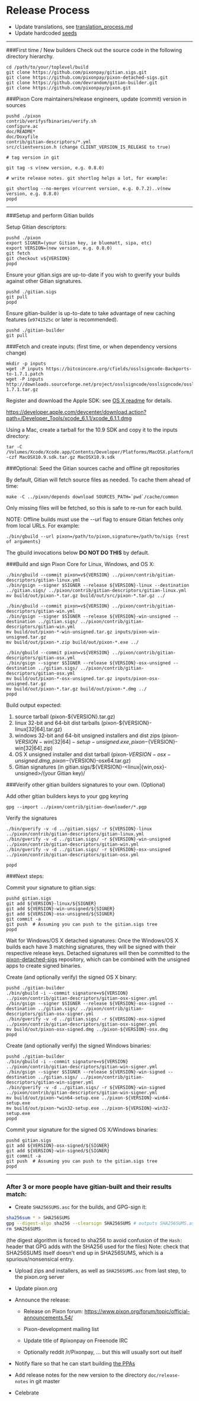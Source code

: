 Release Process
====================

* Update translations, see [translation_process.md](https://github.com/pixonpay/pixon/blob/master/doc/translation_process.md#syncing-with-transifex)
* Update hardcoded [seeds](/contrib/seeds)

* * *

###First time / New builders
Check out the source code in the following directory hierarchy.

	cd /path/to/your/toplevel/build
	git clone https://github.com/pixonpay/gitian.sigs.git
	git clone https://github.com/pixonpay/pixon-detached-sigs.git
	git clone https://github.com/devrandom/gitian-builder.git
	git clone https://github.com/pixonpay/pixon.git

###Pixon Core maintainers/release engineers, update (commit) version in sources

	pushd ./pixon
	contrib/verifysfbinaries/verify.sh
	configure.ac
	doc/README*
	doc/Doxyfile
	contrib/gitian-descriptors/*.yml
	src/clientversion.h (change CLIENT_VERSION_IS_RELEASE to true)

	# tag version in git

	git tag -s v(new version, e.g. 0.8.0)

	# write release notes. git shortlog helps a lot, for example:

	git shortlog --no-merges v(current version, e.g. 0.7.2)..v(new version, e.g. 0.8.0)
	popd

* * *

###Setup and perform Gitian builds

 Setup Gitian descriptors:

	pushd ./pixon
	export SIGNER=(your Gitian key, ie bluematt, sipa, etc)
	export VERSION=(new version, e.g. 0.8.0)
	git fetch
	git checkout v${VERSION}
	popd

  Ensure your gitian.sigs are up-to-date if you wish to gverify your builds against other Gitian signatures.

	pushd ./gitian.sigs
	git pull
	popd

  Ensure gitian-builder is up-to-date to take advantage of new caching features (`e9741525c` or later is recommended).

	pushd ./gitian-builder
	git pull

###Fetch and create inputs: (first time, or when dependency versions change)

	mkdir -p inputs
	wget -P inputs https://bitcoincore.org/cfields/osslsigncode-Backports-to-1.7.1.patch
	wget -P inputs http://downloads.sourceforge.net/project/osslsigncode/osslsigncode/osslsigncode-1.7.1.tar.gz

 Register and download the Apple SDK: see [OS X readme](README_osx.txt) for details.

 https://developer.apple.com/devcenter/download.action?path=/Developer_Tools/xcode_6.1.1/xcode_6.1.1.dmg

 Using a Mac, create a tarball for the 10.9 SDK and copy it to the inputs directory:

	tar -C /Volumes/Xcode/Xcode.app/Contents/Developer/Platforms/MacOSX.platform/Developer/SDKs/ -czf MacOSX10.9.sdk.tar.gz MacOSX10.9.sdk

###Optional: Seed the Gitian sources cache and offline git repositories

By default, Gitian will fetch source files as needed. To cache them ahead of time:

	make -C ../pixon/depends download SOURCES_PATH=`pwd`/cache/common

Only missing files will be fetched, so this is safe to re-run for each build.

NOTE: Offline builds must use the --url flag to ensure Gitian fetches only from local URLs. For example:
```
./bin/gbuild --url pixon=/path/to/pixon,signature=/path/to/sigs {rest of arguments}
```
The gbuild invocations below <b>DO NOT DO THIS</b> by default.

###Build and sign Pixon Core for Linux, Windows, and OS X:

	./bin/gbuild --commit pixon=v${VERSION} ../pixon/contrib/gitian-descriptors/gitian-linux.yml
	./bin/gsign --signer $SIGNER --release ${VERSION}-linux --destination ../gitian.sigs/ ../pixon/contrib/gitian-descriptors/gitian-linux.yml
	mv build/out/pixon-*.tar.gz build/out/src/pixon-*.tar.gz ../

	./bin/gbuild --commit pixon=v${VERSION} ../pixon/contrib/gitian-descriptors/gitian-win.yml
	./bin/gsign --signer $SIGNER --release ${VERSION}-win-unsigned --destination ../gitian.sigs/ ../pixon/contrib/gitian-descriptors/gitian-win.yml
	mv build/out/pixon-*-win-unsigned.tar.gz inputs/pixon-win-unsigned.tar.gz
	mv build/out/pixon-*.zip build/out/pixon-*.exe ../

	./bin/gbuild --commit pixon=v${VERSION} ../pixon/contrib/gitian-descriptors/gitian-osx.yml
	./bin/gsign --signer $SIGNER --release ${VERSION}-osx-unsigned --destination ../gitian.sigs/ ../pixon/contrib/gitian-descriptors/gitian-osx.yml
	mv build/out/pixon-*-osx-unsigned.tar.gz inputs/pixon-osx-unsigned.tar.gz
	mv build/out/pixon-*.tar.gz build/out/pixon-*.dmg ../
	popd

  Build output expected:

  1. source tarball (pixon-${VERSION}.tar.gz)
  2. linux 32-bit and 64-bit dist tarballs (pixon-${VERSION}-linux[32|64].tar.gz)
  3. windows 32-bit and 64-bit unsigned installers and dist zips (pixon-${VERSION}-win[32|64]-setup-unsigned.exe, pixon-${VERSION}-win[32|64].zip)
  4. OS X unsigned installer and dist tarball (pixon-${VERSION}-osx-unsigned.dmg, pixon-${VERSION}-osx64.tar.gz)
  5. Gitian signatures (in gitian.sigs/${VERSION}-<linux|{win,osx}-unsigned>/(your Gitian key)/

###Verify other gitian builders signatures to your own. (Optional)

  Add other gitian builders keys to your gpg keyring

	gpg --import ../pixon/contrib/gitian-downloader/*.pgp

  Verify the signatures

	./bin/gverify -v -d ../gitian.sigs/ -r ${VERSION}-linux ../pixon/contrib/gitian-descriptors/gitian-linux.yml
	./bin/gverify -v -d ../gitian.sigs/ -r ${VERSION}-win-unsigned ../pixon/contrib/gitian-descriptors/gitian-win.yml
	./bin/gverify -v -d ../gitian.sigs/ -r ${VERSION}-osx-unsigned ../pixon/contrib/gitian-descriptors/gitian-osx.yml

	popd

###Next steps:

Commit your signature to gitian.sigs:

	pushd gitian.sigs
	git add ${VERSION}-linux/${SIGNER}
	git add ${VERSION}-win-unsigned/${SIGNER}
	git add ${VERSION}-osx-unsigned/${SIGNER}
	git commit -a
	git push  # Assuming you can push to the gitian.sigs tree
	popd

  Wait for Windows/OS X detached signatures:
	Once the Windows/OS X builds each have 3 matching signatures, they will be signed with their respective release keys.
	Detached signatures will then be committed to the [pixon-detached-sigs](https://github.com/pixonpay/pixon-detached-sigs) repository, which can be combined with the unsigned apps to create signed binaries.

  Create (and optionally verify) the signed OS X binary:

	pushd ./gitian-builder
	./bin/gbuild -i --commit signature=v${VERSION} ../pixon/contrib/gitian-descriptors/gitian-osx-signer.yml
	./bin/gsign --signer $SIGNER --release ${VERSION}-osx-signed --destination ../gitian.sigs/ ../pixon/contrib/gitian-descriptors/gitian-osx-signer.yml
	./bin/gverify -v -d ../gitian.sigs/ -r ${VERSION}-osx-signed ../pixon/contrib/gitian-descriptors/gitian-osx-signer.yml
	mv build/out/pixon-osx-signed.dmg ../pixon-${VERSION}-osx.dmg
	popd

  Create (and optionally verify) the signed Windows binaries:

	pushd ./gitian-builder
	./bin/gbuild -i --commit signature=v${VERSION} ../pixon/contrib/gitian-descriptors/gitian-win-signer.yml
	./bin/gsign --signer $SIGNER --release ${VERSION}-win-signed --destination ../gitian.sigs/ ../pixon/contrib/gitian-descriptors/gitian-win-signer.yml
	./bin/gverify -v -d ../gitian.sigs/ -r ${VERSION}-win-signed ../pixon/contrib/gitian-descriptors/gitian-win-signer.yml
	mv build/out/pixon-*win64-setup.exe ../pixon-${VERSION}-win64-setup.exe
	mv build/out/pixon-*win32-setup.exe ../pixon-${VERSION}-win32-setup.exe
	popd

Commit your signature for the signed OS X/Windows binaries:

	pushd gitian.sigs
	git add ${VERSION}-osx-signed/${SIGNER}
	git add ${VERSION}-win-signed/${SIGNER}
	git commit -a
	git push  # Assuming you can push to the gitian.sigs tree
	popd

-------------------------------------------------------------------------

### After 3 or more people have gitian-built and their results match:

- Create `SHA256SUMS.asc` for the builds, and GPG-sign it:
```bash
sha256sum * > SHA256SUMS
gpg --digest-algo sha256 --clearsign SHA256SUMS # outputs SHA256SUMS.asc
rm SHA256SUMS
```
(the digest algorithm is forced to sha256 to avoid confusion of the `Hash:` header that GPG adds with the SHA256 used for the files)
Note: check that SHA256SUMS itself doesn't end up in SHA256SUMS, which is a spurious/nonsensical entry.

- Upload zips and installers, as well as `SHA256SUMS.asc` from last step, to the pixon.org server

- Update pixon.org

- Announce the release:

  - Release on Pixon forum: https://www.pixon.org/forum/topic/official-announcements.54/

  - Pixon-development mailing list

  - Update title of #pixonpay on Freenode IRC

  - Optionally reddit /r/Pixonpay, ... but this will usually sort out itself

- Notify flare so that he can start building [the PPAs](https://launchpad.net/~pixon.org/+archive/ubuntu/pixon)

- Add release notes for the new version to the directory `doc/release-notes` in git master

- Celebrate
